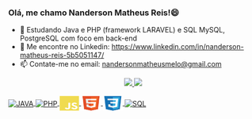 ### Olá, me chamo Nanderson Matheus Reis!😄

- 📖 Estudando Java e PHP (framework LARAVEL) e SQL MySQL, PostgreSQL com foco em back-end
- 💬 Me encontre no Linkedin: https://www.linkedin.com/in/nanderson-matheus-reis-5b5051147/
- 📫 Contate-me no email: nandersonmatheusmelo@gmail.com

<div align="center">
  <a href="https://github.com/nandmat">
  <img height="180em" src="https://github-readme-stats.vercel.app/api?username=nandmat&show_icons=true&theme=dracula&include_all_commits=true&count_private=true"/>
  <img height="180em" src="https://github-readme-stats.vercel.app/api/top-langs/?username=nandmat&layout=compact&langs_count=7&theme=dracula"/>
</div>
 
<div style="display: inline_block"><br>
   <img align="center" alt="JAVA" height="30" width="40" src="https://pics.freeicons.io/uploads/icons/png/378554371540553613-512.png">
   <img align="center" alt="PHP" height="30" width="40" src="https://www.pngkey.com/png/full/109-1090674_php-logo-png-php-logo-png-white.png">
  <img align="center" alt="JS" height="30" width="40" src="https://raw.githubusercontent.com/devicons/devicon/master/icons/javascript/javascript-plain.svg">
  <img align="center" alt="HTML" height="30" width="40" src="https://raw.githubusercontent.com/devicons/devicon/master/icons/html5/html5-original.svg">
  <img align="center" alt="CSS" height="30" width="40" src="https://raw.githubusercontent.com/devicons/devicon/master/icons/css3/css3-original.svg">
  <img align="center" alt="SQL" height="30" width="40" src="[https://raw.githubusercontent.com/devicons/devicon/master/icons/python/python-original.svg](https://www.google.com/url?sa=i&url=https%3A%2F%2Fwww.kindpng.com%2Fimgv%2FmmJmhh_choosing-mysql-or-postgresql-mysql-logo-png-transparent%2F&psig=AOvVaw1QuxZhJ-2L-MXSDXT6CQxm&ust=1669858634967000&source=images&cd=vfe&ved=0CBAQjRxqFwoTCLCb5Kji1PsCFQAAAAAdAAAAABAE)">
</div>
